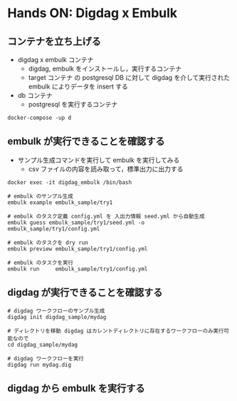 
# Hands ON: Digdag x Embulk

## コンテナを立ち上げる
- digdag x embulk コンテナ
    - digdag, embulk をインストールし，実行するコンテナ
    - target コンテナ の postgresql DB に対して digdag を介して実行された embulk によりデータを insert する
- db コンテナ
    - postgresql を実行するコンテナ

```
docker-compose -up d
```

## embulk が実行できることを確認する
- サンプル生成コマンドを実行して embulk を実行してみる
    - csv ファイルの内容を読み取って，標準出力に出力する

```
docker exec -it digdag_embulk /bin/bash

# embulk のサンプル生成
embulk example embulk_sample/try1

# embulk のタスク定義 config.yml を 入出力情報 seed.yml から自動生成
embulk guess embulk_sample/try1/seed.yml -o embulk_sample/try1/config.yml

# embulk のタスクを dry run
embulk preview embulk_sample/try1/config.yml

# embulk のタスクを実行
embulk run     embulk_sample/try1/config.yml
```

## digdag が実行できることを確認する


```
# digdag ワークフローのサンプル生成
digdag init digdag_sample/mydag

# ディレクトリを移動 digdag はカレントディレクトリに存在するワークフローのみ実行可能なので
cd digdag_sample/mydag

# digdag ワークフローを実行
digdag run mydag.dig
```

## digdag から embulk を実行する

